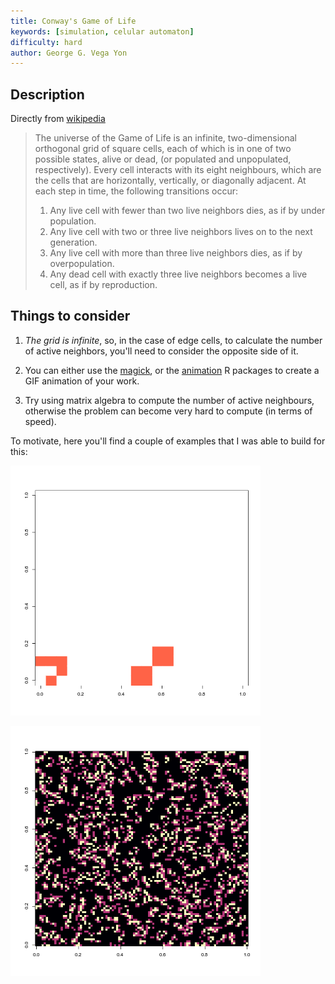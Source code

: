 ```yaml
---
title: Conway's Game of Life
keywords: [simulation, celular automaton]
difficulty: hard
author: George G. Vega Yon
---
```


## Description

Directly from [wikipedia](https://en.wikipedia.org/wiki/Conway%27s_Game_of_Life)

> The universe of the Game of Life is an infinite, two-dimensional orthogonal grid of square cells, each of which is in one of two possible states, alive or dead, (or populated and unpopulated, respectively). Every cell interacts with its eight neighbours, which are the cells that are horizontally, vertically, or diagonally adjacent. At each step in time, the following transitions occur:
> 
> 1. Any live cell with fewer than two live neighbors dies, as if by under population.
> 2. Any live cell with two or three live neighbors lives on to the next generation.
> 3. Any live cell with more than three live neighbors dies, as if by overpopulation.
> 4. Any dead cell with exactly three live neighbors becomes a live cell, as if by reproduction.

## Things to consider

1.  *The grid is infinite*, so, in the case of edge cells, to calculate the number of active neighbors, you'll need to consider the opposite side of it.

2.  You can either use the [magick](https://cran.r-project.org/package=magick), or the [animation](https://cran.r-project.org/package=animation) R packages to create a GIF animation of your work.

3.  Try using matrix algebra to compute the number of active neighbours, otherwise the problem can become very hard to compute (in terms of speed).

To motivate, here you'll find a couple of examples that I was able to build for this:

![The Glider and The Beacon](life1.gif)

![A randomly active population (75%)](life2.gif)